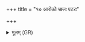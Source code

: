 +++
title = "१० आरोको भ्राजः पटरः"

+++
<details><summary>मूलम् (GR)</summary>

आरोको भ्राजः पटरः पतङ्गः  
स्वर्णरो ज्योतिषीमान् विभासः ।  
ते ऽस्मै सर्वे घृतम् आ तपन्त्य्  
ऊर्जं दुहाना अनपस्फुरन्तः ॥
</details>